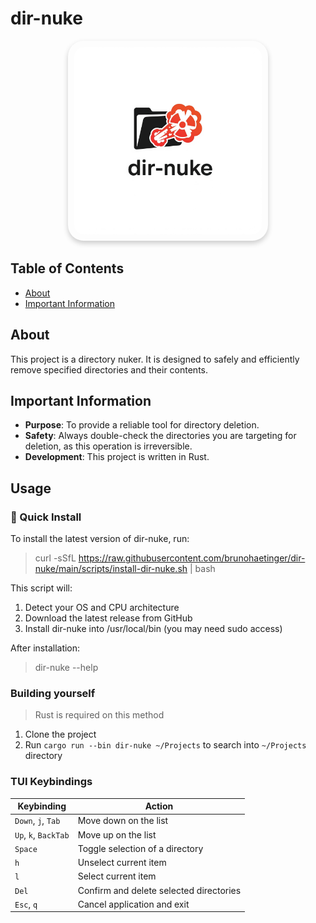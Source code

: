 # dir-nuke

<p align="center">
  <img src="logo.png" width="300" alt="Locker Bun Logo" style="border-radius: 25px; box-shadow: 0 4px 8px rgba(0, 0, 0, 0.2); padding: 10px;"/>
</p>


## Table of Contents
- [About](#about)
- [Important Information](#important-information)

## About
This project is a directory nuker. It is designed to safely and efficiently remove specified directories and their contents.

## Important Information
- **Purpose**: To provide a reliable tool for directory deletion.
- **Safety**: Always double-check the directories you are targeting for deletion, as this operation is irreversible.
- **Development**: This project is written in Rust.


## Usage

### 🚀 Quick Install

To install the latest version of dir-nuke, run:

> curl -sSfL https://raw.githubusercontent.com/brunohaetinger/dir-nuke/main/scripts/install-dir-nuke.sh | bash

This script will:

  1. Detect your OS and CPU architecture
  1. Download the latest release from GitHub
  1. Install dir-nuke into /usr/local/bin (you may need sudo access)

After installation:

> dir-nuke --help


### Building yourself

> Rust is required on this method

1. Clone the project
2. Run `cargo run --bin dir-nuke ~/Projects` to search into `~/Projects` directory


###

### TUI Keybindings

| Keybinding        | Action                               |
|-------------------|--------------------------------------|
| `Down`, `j`, `Tab`| Move down on the list                |
| `Up`, `k`, `BackTab`| Move up on the list                  |
| `Space`           | Toggle selection of a directory      |
| `h`               | Unselect current item                |
| `l`               | Select current item                  |
| `Del`           | Confirm and delete selected directories |
| `Esc`, `q`        | Cancel application and exit          |
